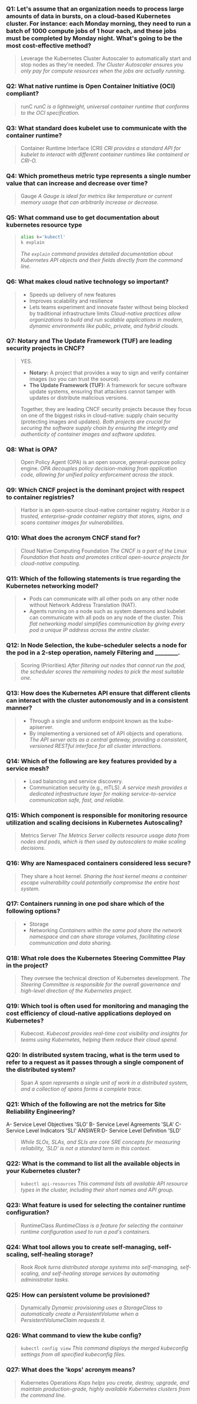 ### Q1: Let's assume that an organization needs to process large amounts of data in bursts, on a cloud-based Kubernetes cluster. For instance: each Monday morning, they need to run a batch of 1000 compute jobs of 1 hour each, and these jobs must be completed by Monday night. What's going to be the most cost-effective method?
> Leverage the Kubernetes Cluster Autoscaler to automatically start and stop nodes as they're needed.
> *The Cluster Autoscaler ensures you only pay for compute resources when the jobs are actually running.*

### Q2: What native runtime is Open Container Initiative (OCI) compliant?
> runC
> *runC is a lightweight, universal container runtime that conforms to the OCI specification.*

### Q3: What standard does kubelet use to communicate with the container runtime?
> Container Runtime Interface (CRI)
> *CRI provides a standard API for kubelet to interact with different container runtimes like containerd or CRI-O.*

### Q4: Which prometheus metric type represents a single number value that can increase and decrease over time?
> Gauge
> *A Gauge is ideal for metrics like temperature or current memory usage that can arbitrarily increase or decrease.*

### Q5: What command use to get documentation about kubernetes resource type
> ```bash
> alias k='kubectl'
> k explain
> ```
> *The `explain` command provides detailed documentation about Kubernetes API objects and their fields directly from the command line.*

### Q6: What makes cloud native technology so important?
> - Speeds up delivery of new features
> - Improves scalability and resilience
> - Lets teams experiment and innovate faster without being blocked by traditional infrastructure limits
> *Cloud-native practices allow organizations to build and run scalable applications in modern, dynamic environments like public, private, and hybrid clouds.*

### Q7: Notary and The Update Framework (TUF) are leading security projects in CNCF?
> YES.
> - **Notary:** A project that provides a way to sign and verify container images (so you can trust the source).
> - **The Update Framework (TUF):** A framework for secure software update systems, ensuring that attackers cannot tamper with updates or distribute malicious versions.
> 
> Together, they are leading CNCF security projects because they focus on one of the biggest risks in cloud-native: supply chain security (protecting images and updates).
> *Both projects are crucial for securing the software supply chain by ensuring the integrity and authenticity of container images and software updates.*

### Q8: What is OPA?
> Open Policy Agent (OPA) is an open source, general-purpose policy engine.
> *OPA decouples policy decision-making from application code, allowing for unified policy enforcement across the stack.*

### Q9: Which CNCF project is the dominant project with respect to container registries?
> Harbor is an open-source cloud-native container registry.
> *Harbor is a trusted, enterprise-grade container registry that stores, signs, and scans container images for vulnerabilities.*

### Q10: What does the acronym CNCF stand for?
> Cloud Native Computing Foundation
> *The CNCF is a part of the Linux Foundation that hosts and promotes critical open-source projects for cloud-native computing.*

### Q11: Which of the following statements is true regarding the Kubernetes networking model?
> - Pods can communicate with all other pods on any other node without Network Address Translation (NAT).
> - Agents running on a node such as system daemons and kubelet can communicate with all pods on any node of the cluster.
> *This flat networking model simplifies communication by giving every pod a unique IP address across the entire cluster.*

### Q12: In Node Selection, the kube-scheduler selects a node for the pod in a 2-step operation, namely Filtering and ________.
> Scoring (Priorities)
> *After filtering out nodes that cannot run the pod, the scheduler scores the remaining nodes to pick the most suitable one.*

### Q13: How does the Kubernetes API ensure that different clients can interact with the cluster autonomously and in a consistent manner?
> - Through a single and uniform endpoint known as the kube-apiserver.
> - By implementing a versioned set of API objects and operations.
> *The API server acts as a central gateway, providing a consistent, versioned RESTful interface for all cluster interactions.*

### Q14: Which of the following are key features provided by a service mesh?
> - Load balancing and service discovery.
> - Communication security (e.g., mTLS).
> *A service mesh provides a dedicated infrastructure layer for making service-to-service communication safe, fast, and reliable.*

### Q15: Which component is responsible for monitoring resource utilization and scaling decisions in Kubernetes Autoscaling?
> Metrics Server
> *The Metrics Server collects resource usage data from nodes and pods, which is then used by autoscalers to make scaling decisions.*

### Q16: Why are Namespaced containers considered less secure?
> They share a host kernel.
> *Sharing the host kernel means a container escape vulnerability could potentially compromise the entire host system.*

### Q17: Containers running in one pod share which of the following options?
> - Storage
> - Networking
> *Containers within the same pod share the network namespace and can share storage volumes, facilitating close communication and data sharing.*

### Q18: What role does the Kubernetes Steering Committee Play in the project?
> They oversee the technical direction of Kubernetes development.
> *The Steering Committee is responsible for the overall governance and high-level direction of the Kubernetes project.*

### Q19: Which tool is often used for monitoring and managing the cost efficiency of cloud-native applications deployed on Kubernetes?
> Kubecost.
> *Kubecost provides real-time cost visibility and insights for teams using Kubernetes, helping them reduce their cloud spend.*

### Q20: In distributed system tracing, what is the term used to refer to a request as it passes through a single component of the distributed system?
> Span
> *A span represents a single unit of work in a distributed system, and a collection of spans forms a complete trace.*

### Q21: Which of the following are not the metrics for Site Reliability Engineering?
A- Service Level Objectives 'SLO'
B- Service Level Agreements 'SLA'
C- Service Level Indicators 'SLI'
ANSWER:D- Service Level Definition 'SLD'
> *While SLOs, SLAs, and SLIs are core SRE concepts for measuring reliability, 'SLD' is not a standard term in this context.*

### Q22: What is the command to list all the available objects in your Kubernetes cluster?
> `kubectl api-resources`
> *This command lists all available API resource types in the cluster, including their short names and API group.*

### Q23: What feature is used for selecting the container runtime configuration?
> RuntimeClass
> *RuntimeClass is a feature for selecting the container runtime configuration used to run a pod's containers.*

### Q24: What tool allows you to create self-managing, self-scaling, self-healing storage?
> Rook
> *Rook turns distributed storage systems into self-managing, self-scaling, and self-healing storage services by automating administrator tasks.*

### Q25: How can persistent volume be provisioned?
> Dynamically
> *Dynamic provisioning uses a StorageClass to automatically create a PersistentVolume when a PersistentVolumeClaim requests it.*

### Q26: What command to view the kube config?
> `kubectl config view`
> *This command displays the merged kubeconfig settings from all specified kubeconfig files.*

### Q27: What does the 'kops' acronym means?
> Kubernetes Operations
> *Kops helps you create, destroy, upgrade, and maintain production-grade, highly available Kubernetes clusters from the command line.*
